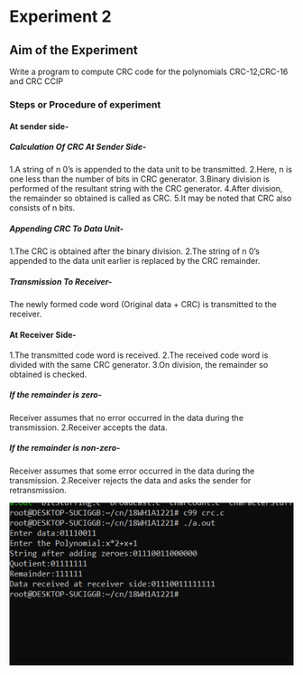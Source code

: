 # Experiment 2
## Aim of the Experiment
Write a program to compute CRC code for the polynomials CRC-12,CRC-16 and CRC CCIP

### Steps or Procedure of experiment
#### At sender side-
##### Calculation Of CRC At Sender Side-
1.A string of n 0’s is appended to the data unit to be transmitted.
2.Here, n is one less than the number of bits in CRC generator.
3.Binary division is performed of the resultant string with the CRC generator.
4.After division, the remainder so obtained is called as CRC.
5.It may be noted that CRC also consists of n bits.
##### Appending CRC To Data Unit-
1.The CRC is obtained after the binary division.
2.The string of n 0’s appended to the data unit earlier is replaced by the CRC remainder.
##### Transmission To Receiver-
The newly formed code word (Original data + CRC) is transmitted to the receiver.

#### At Receiver Side-
1.The transmitted code word is received. 2.The received code word is divided with the same CRC generator. 3.On division, the remainder so obtained is checked.

##### If the remainder is zero-
Receiver assumes that no error occurred in the data during the transmission. 2.Receiver accepts the data.

##### If the remainder is non-zero-
Receiver assumes that some error occurred in the data during the transmission. 2.Receiver rejects the data and asks the sender for retransmission.

![output](crc.png)
